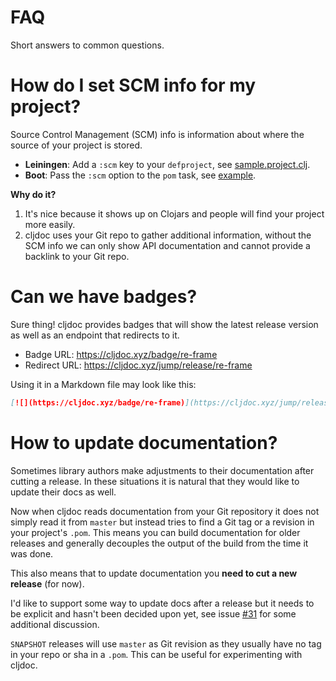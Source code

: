 # FAQ

Short answers to common questions.

# How do I set SCM info for my project?

Source Control Management (SCM) info is information about where the source of your project is stored.

- **Leiningen**: Add a `:scm` key to your `defproject`, see [sample.project.clj](https://github.com/technomancy/leiningen/blob/master/sample.project.clj#L476).
- **Boot**: Pass the `:scm` option to the `pom` task, see [example](https://github.com/martinklepsch/derivatives/blob/f9cc6be8eeaf21513641cb09d5a466e34ecdd565/build.boot#L18-L23).

**Why do it?**

1. It's nice because it shows up on Clojars and people will find your project more easily.
2. cljdoc uses your Git repo to gather additional information, without the SCM info we can only show API documentation and cannot provide a backlink to your Git repo.

# Can we have badges?

Sure thing! cljdoc provides badges that will show the latest release
version as well as an endpoint that redirects to it.

- Badge URL: https://cljdoc.xyz/badge/re-frame
- Redirect URL: https://cljdoc.xyz/jump/release/re-frame

Using it in a Markdown file may look like this:

```markdown
[![](https://cljdoc.xyz/badge/re-frame)](https://cljdoc.xyz/jump/release/re-frame)
```

# How to update documentation?

Sometimes library authors make adjustments to their documentation
after cutting a release. In these situations it is natural that they
would like to update their docs as well.

Now when cljdoc reads documentation from your Git repository it does not
simply read it from `master` but instead tries to find a Git tag or a revision
in your project's `.pom`. This means you can build documentation for older releases
and generally decouples the output of the build from the time it was done.

This also means that to update documentation you **need to cut a new release** (for now).

I'd like to support some way to update docs after a release but it needs to be explicit
and hasn't been decided upon yet, see issue [#31](https://github.com/martinklepsch/cljdoc/issues/31)
for some additional discussion.

`SNAPSHOT` releases will use `master` as Git revision as they usually have no tag
in your repo or sha in a `.pom`. This can be useful for experimenting with cljdoc.
